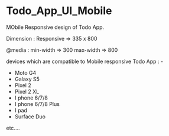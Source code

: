 # Todo_App_UI_Mobile

MObile Responsive design of Todo App.

Dimension : Responsive => 335 x 800

@media :
min-width => 300
max-width => 800

devices which are compatible to Mobile responsive Todo App : -

- Moto G4
- Galaxy S5
- Pixel 2
- Pixel 2 XL
- I phone 6/7/8
- I phone 6/7/8 Plus
- I pad
- Surface Duo

etc....
